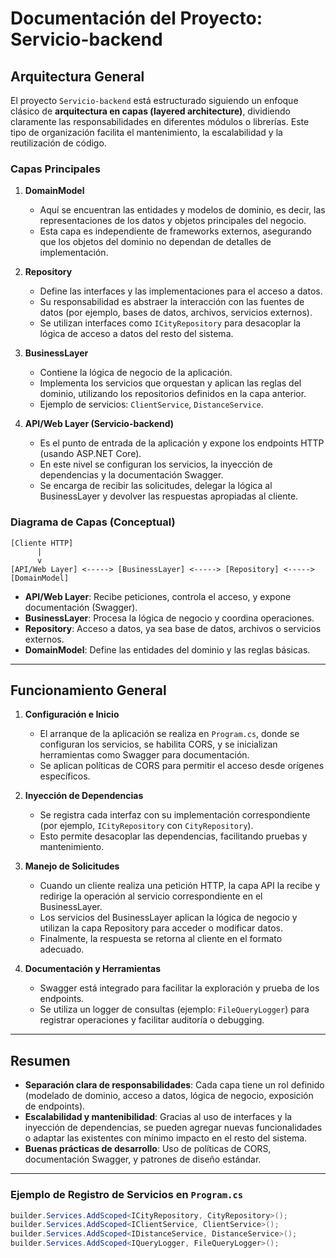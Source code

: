 # Documentación del Proyecto: Servicio-backend

## Arquitectura General

El proyecto `Servicio-backend` está estructurado siguiendo un enfoque clásico de **arquitectura en capas (layered architecture)**, dividiendo claramente las responsabilidades en diferentes módulos o librerías. Este tipo de organización facilita el mantenimiento, la escalabilidad y la reutilización de código.

### Capas Principales

1. **DomainModel**
   - Aquí se encuentran las entidades y modelos de dominio, es decir, las representaciones de los datos y objetos principales del negocio. 
   - Esta capa es independiente de frameworks externos, asegurando que los objetos del dominio no dependan de detalles de implementación.

2. **Repository**
   - Define las interfaces y las implementaciones para el acceso a datos.
   - Su responsabilidad es abstraer la interacción con las fuentes de datos (por ejemplo, bases de datos, archivos, servicios externos).
   - Se utilizan interfaces como `ICityRepository` para desacoplar la lógica de acceso a datos del resto del sistema.

3. **BusinessLayer**
   - Contiene la lógica de negocio de la aplicación.
   - Implementa los servicios que orquestan y aplican las reglas del dominio, utilizando los repositorios definidos en la capa anterior.
   - Ejemplo de servicios: `ClientService`, `DistanceService`.

4. **API/Web Layer (Servicio-backend)**
   - Es el punto de entrada de la aplicación y expone los endpoints HTTP (usando ASP.NET Core).
   - En este nivel se configuran los servicios, la inyección de dependencias y la documentación Swagger. 
   - Se encarga de recibir las solicitudes, delegar la lógica al BusinessLayer y devolver las respuestas apropiadas al cliente.

### Diagrama de Capas (Conceptual)

```
[Cliente HTTP]
      |
      v
[API/Web Layer] <-----> [BusinessLayer] <-----> [Repository] <-----> [DomainModel]
```

- **API/Web Layer**: Recibe peticiones, controla el acceso, y expone documentación (Swagger).
- **BusinessLayer**: Procesa la lógica de negocio y coordina operaciones.
- **Repository**: Acceso a datos, ya sea base de datos, archivos o servicios externos.
- **DomainModel**: Define las entidades del dominio y las reglas básicas.

---

## Funcionamiento General

1. **Configuración e Inicio**
   - El arranque de la aplicación se realiza en `Program.cs`, donde se configuran los servicios, se habilita CORS, y se inicializan herramientas como Swagger para documentación.
   - Se aplican políticas de CORS para permitir el acceso desde orígenes específicos.

2. **Inyección de Dependencias**
   - Se registra cada interfaz con su implementación correspondiente (por ejemplo, `ICityRepository` con `CityRepository`).
   - Esto permite desacoplar las dependencias, facilitando pruebas y mantenimiento.

3. **Manejo de Solicitudes**
   - Cuando un cliente realiza una petición HTTP, la capa API la recibe y redirige la operación al servicio correspondiente en el BusinessLayer.
   - Los servicios del BusinessLayer aplican la lógica de negocio y utilizan la capa Repository para acceder o modificar datos.
   - Finalmente, la respuesta se retorna al cliente en el formato adecuado.

4. **Documentación y Herramientas**
   - Swagger está integrado para facilitar la exploración y prueba de los endpoints.
   - Se utiliza un logger de consultas (ejemplo: `FileQueryLogger`) para registrar operaciones y facilitar auditoría o debugging.

---

## Resumen

- **Separación clara de responsabilidades**: Cada capa tiene un rol definido (modelado de dominio, acceso a datos, lógica de negocio, exposición de endpoints).
- **Escalabilidad y mantenibilidad**: Gracias al uso de interfaces y la inyección de dependencias, se pueden agregar nuevas funcionalidades o adaptar las existentes con mínimo impacto en el resto del sistema.
- **Buenas prácticas de desarrollo**: Uso de políticas de CORS, documentación Swagger, y patrones de diseño estándar.

---

### Ejemplo de Registro de Servicios en `Program.cs`

```csharp
builder.Services.AddScoped<ICityRepository, CityRepository>();
builder.Services.AddScoped<IClientService, ClientService>();
builder.Services.AddScoped<IDistanceService, DistanceService>();
builder.Services.AddScoped<IQueryLogger, FileQueryLogger>();
```
